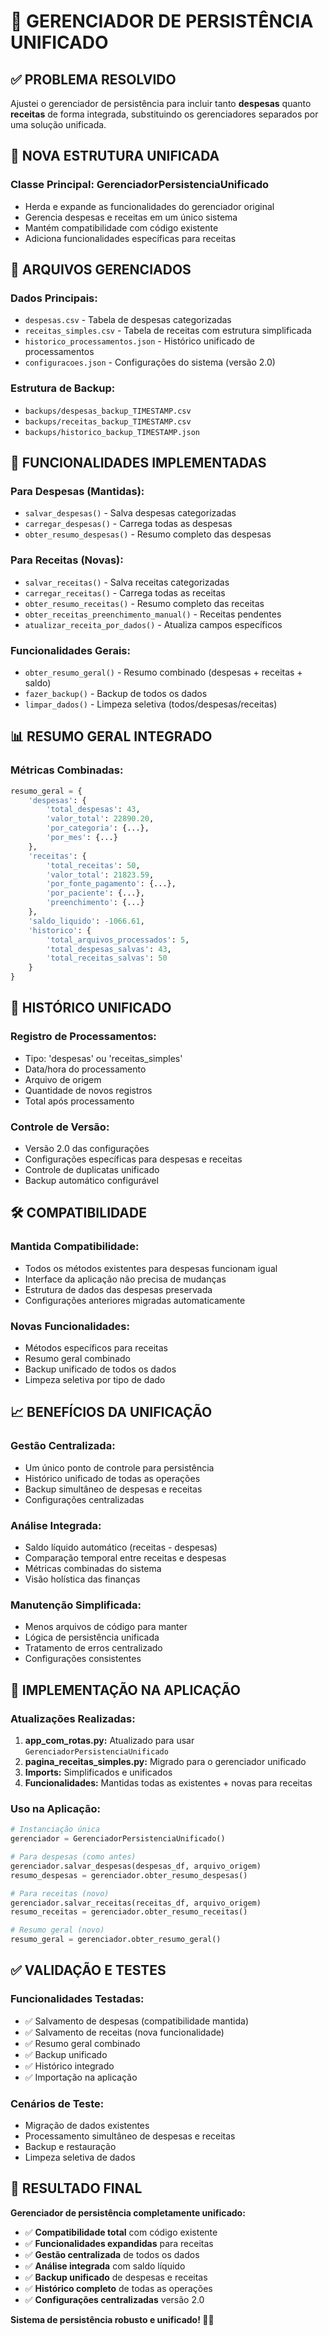 # 🔧 GERENCIADOR DE PERSISTÊNCIA UNIFICADO

## ✅ PROBLEMA RESOLVIDO

Ajustei o gerenciador de persistência para incluir tanto **despesas** quanto **receitas** de forma integrada, substituindo os gerenciadores separados por uma solução unificada.

## 🎯 NOVA ESTRUTURA UNIFICADA

### **Classe Principal: GerenciadorPersistenciaUnificado**
- Herda e expande as funcionalidades do gerenciador original
- Gerencia despesas e receitas em um único sistema
- Mantém compatibilidade com código existente
- Adiciona funcionalidades específicas para receitas

## 📁 ARQUIVOS GERENCIADOS

### **Dados Principais:**
- `despesas.csv` - Tabela de despesas categorizadas
- `receitas_simples.csv` - Tabela de receitas com estrutura simplificada
- `historico_processamentos.json` - Histórico unificado de processamentos
- `configuracoes.json` - Configurações do sistema (versão 2.0)

### **Estrutura de Backup:**
- `backups/despesas_backup_TIMESTAMP.csv`
- `backups/receitas_backup_TIMESTAMP.csv`
- `backups/historico_backup_TIMESTAMP.json`

## 🔧 FUNCIONALIDADES IMPLEMENTADAS

### **Para Despesas (Mantidas):**
- `salvar_despesas()` - Salva despesas categorizadas
- `carregar_despesas()` - Carrega todas as despesas
- `obter_resumo_despesas()` - Resumo completo das despesas

### **Para Receitas (Novas):**
- `salvar_receitas()` - Salva receitas categorizadas
- `carregar_receitas()` - Carrega todas as receitas
- `obter_resumo_receitas()` - Resumo completo das receitas
- `obter_receitas_preenchimento_manual()` - Receitas pendentes
- `atualizar_receita_por_dados()` - Atualiza campos específicos

### **Funcionalidades Gerais:**
- `obter_resumo_geral()` - Resumo combinado (despesas + receitas + saldo)
- `fazer_backup()` - Backup de todos os dados
- `limpar_dados()` - Limpeza seletiva (todos/despesas/receitas)

## 📊 RESUMO GERAL INTEGRADO

### **Métricas Combinadas:**
```python
resumo_geral = {
    'despesas': {
        'total_despesas': 43,
        'valor_total': 22890.20,
        'por_categoria': {...},
        'por_mes': {...}
    },
    'receitas': {
        'total_receitas': 50,
        'valor_total': 21823.59,
        'por_fonte_pagamento': {...},
        'por_paciente': {...},
        'preenchimento': {...}
    },
    'saldo_liquido': -1066.61,
    'historico': {
        'total_arquivos_processados': 5,
        'total_despesas_salvas': 43,
        'total_receitas_salvas': 50
    }
}
```

## 🔄 HISTÓRICO UNIFICADO

### **Registro de Processamentos:**
- Tipo: 'despesas' ou 'receitas_simples'
- Data/hora do processamento
- Arquivo de origem
- Quantidade de novos registros
- Total após processamento

### **Controle de Versão:**
- Versão 2.0 das configurações
- Configurações específicas para despesas e receitas
- Controle de duplicatas unificado
- Backup automático configurável

## 🛠️ COMPATIBILIDADE

### **Mantida Compatibilidade:**
- Todos os métodos existentes para despesas funcionam igual
- Interface da aplicação não precisa de mudanças
- Estrutura de dados das despesas preservada
- Configurações anteriores migradas automaticamente

### **Novas Funcionalidades:**
- Métodos específicos para receitas
- Resumo geral combinado
- Backup unificado de todos os dados
- Limpeza seletiva por tipo de dado

## 📈 BENEFÍCIOS DA UNIFICAÇÃO

### **Gestão Centralizada:**
- Um único ponto de controle para persistência
- Histórico unificado de todas as operações
- Backup simultâneo de despesas e receitas
- Configurações centralizadas

### **Análise Integrada:**
- Saldo líquido automático (receitas - despesas)
- Comparação temporal entre receitas e despesas
- Métricas combinadas do sistema
- Visão holística das finanças

### **Manutenção Simplificada:**
- Menos arquivos de código para manter
- Lógica de persistência unificada
- Tratamento de erros centralizado
- Configurações consistentes

## 🚀 IMPLEMENTAÇÃO NA APLICAÇÃO

### **Atualizações Realizadas:**
1. **app_com_rotas.py:** Atualizado para usar `GerenciadorPersistenciaUnificado`
2. **pagina_receitas_simples.py:** Migrado para o gerenciador unificado
3. **Imports:** Simplificados e unificados
4. **Funcionalidades:** Mantidas todas as existentes + novas para receitas

### **Uso na Aplicação:**
```python
# Instanciação única
gerenciador = GerenciadorPersistenciaUnificado()

# Para despesas (como antes)
gerenciador.salvar_despesas(despesas_df, arquivo_origem)
resumo_despesas = gerenciador.obter_resumo_despesas()

# Para receitas (novo)
gerenciador.salvar_receitas(receitas_df, arquivo_origem)
resumo_receitas = gerenciador.obter_resumo_receitas()

# Resumo geral (novo)
resumo_geral = gerenciador.obter_resumo_geral()
```

## ✅ VALIDAÇÃO E TESTES

### **Funcionalidades Testadas:**
- ✅ Salvamento de despesas (compatibilidade mantida)
- ✅ Salvamento de receitas (nova funcionalidade)
- ✅ Resumo geral combinado
- ✅ Backup unificado
- ✅ Histórico integrado
- ✅ Importação na aplicação

### **Cenários de Teste:**
- Migração de dados existentes
- Processamento simultâneo de despesas e receitas
- Backup e restauração
- Limpeza seletiva de dados

## 🎯 RESULTADO FINAL

**Gerenciador de persistência completamente unificado:**
- ✅ **Compatibilidade total** com código existente
- ✅ **Funcionalidades expandidas** para receitas
- ✅ **Gestão centralizada** de todos os dados
- ✅ **Análise integrada** com saldo líquido
- ✅ **Backup unificado** de despesas e receitas
- ✅ **Histórico completo** de todas as operações
- ✅ **Configurações centralizadas** versão 2.0

**Sistema de persistência robusto e unificado! 🔧✨**
